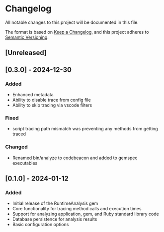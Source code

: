 # Changelog

All notable changes to this project will be documented in this file.

The format is based on [Keep a Changelog](https://keepachangelog.com/en/1.0.0/),
and this project adheres to [Semantic Versioning](https://semver.org/spec/v2.0.0.html).

## [Unreleased]

## [0.3.0] - 2024-12-30

### Added
- Enhanced metadata
- Ability to disable trace from config file
- Ability to skip tracing via vscode filters

### Fixed
- script tracing path mismatch was preventing any methods from getting traced

### Changed
- Renamed bin/analyze to codebeacon and added to gemspec executables

## [0.1.0] - 2024-01-12

### Added
- Initial release of the RuntimeAnalysis gem
- Core functionality for tracing method calls and execution times
- Support for analyzing application, gem, and Ruby standard library code
- Database persistence for analysis results
- Basic configuration options
